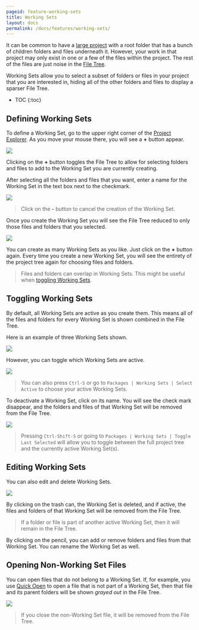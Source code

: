 ```yaml
---
pageid: feature-working-sets
title: Working Sets
layout: docs
permalink: /docs/features/working-sets/
---
```


It can be common to have a
[large project](/docs/editor/basics/#project-explorer__adding-projects) with a root folder
that has a bunch of children folders and files underneath it. However, your work in that project may only exist in one or a few of the files within the project. The rest of the files are just noise in the [File Tree](/docs/editor/basics/#project-explorer).

Working Sets allow you to select a subset of folders or files in your project that you
are interested in, hiding all of the other folders and files to display a sparser File Tree.

* TOC
{:toc}

## Defining Working Sets

To define a Working Set, go to the upper right corner of the [Project Explorer](/docs/editor/basics/#project-explorer). As
you move your mouse there, you will see a **+** button appear.

![](/static/images/docs/feature-working-set-begin.png)

Clicking on the **+** button toggles the File Tree to allow for selecting folders and files to add to the Working Set you are currently creating.

After selecting all the folders and files that you want, enter a name for the Working Set in the text box next to the checkmark.

![](/static/images/docs/feature-working-set-add.png)

> Click on the **-** button to cancel the creation of the Working Set.

Once you create the Working Set you will see the File Tree reduced to only those files and folders
that you selected.

![](/static/images/docs/feature-working-set-created.png)

You can create as many Working Sets as you like. Just click on the **+** button again. Every time you
create a new Working Set, you will see the entirety of the project tree again for choosing files
and folders.

> Files and folders can overlap in Working Sets. This might be useful when
> [toggling Working Sets](#toggling-working-sets).

## Toggling Working Sets

By default, all Working Sets are active as you create them. This means all of the files and folders
for every Working Set is shown combined in the File Tree.

Here is an example of three Working Sets shown.

![](/static/images/docs/feature-working-set-all-working-sets.png)

However, you can toggle which Working Sets are active.

![](/static/images/docs/feature-working-set-select-active.png)

> You can also press `Ctrl-S` or go to `Packages | Working Sets | Select Active` to choose your
> active Working Sets.

To deactivate a Working Set, click on its name. You will see the check mark
disappear, and the folders and files of that Working Set will be removed from the File Tree.

![](/static/images/docs/feature-working-set-deactivate.png)

> Pressing `Ctrl-Shift-S` or going to `Packages | Working Sets | Toggle Last Selected` will allow
> you to toggle between the full project tree and the currently active Working Set(s).

## Editing Working Sets

You can also edit and delete Working Sets.

![](/static/images/docs/feature-working-set-edit.png)

By clicking on the trash can, the Working Set is deleted, and if active, the files and folders of
that Working Set will be removed from the File Tree.

> If a folder or file is part of another active Working Set, then it will remain in the File Tree.

By clicking on the pencil, you can add or remove folders and files from that Working Set. You can rename the Working Set as well.

## Opening Non-Working Set Files

You can open files that do not belong to a Working Set. If, for example, you use
[Quick Open](/docs/features/quick-open) to open a file that is not part of a Working Set, then that file and its parent folders
will be shown *grayed out* in the File Tree.

![](/static/images/docs/feature-working-set-not-working-set-file.png)

> If you close the non-Working Set file, it will be removed from the File Tree.

